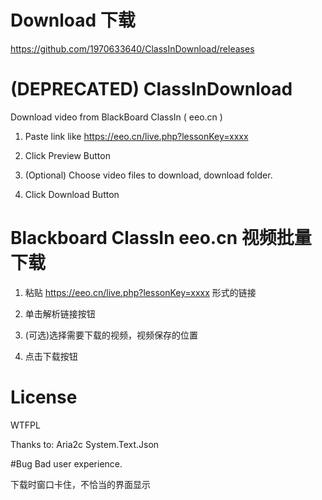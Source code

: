 # Download 下载
https://github.com/1970633640/ClassInDownload/releases


# (DEPRECATED) ClassInDownload
Download video from BlackBoard ClassIn ( eeo.cn )

1. Paste link like https://eeo.cn/live.php?lessonKey=xxxx

2. Click Preview Button

3. (Optional) Choose video files to download, download folder.

4. Click Download Button

# Blackboard ClassIn eeo.cn 视频批量下载

1. 粘贴 https://eeo.cn/live.php?lessonKey=xxxx 形式的链接

2. 单击解析链接按钮

3. (可选)选择需要下载的视频，视频保存的位置

4. 点击下载按钮

# License
WTFPL

Thanks to: Aria2c System.Text.Json

#Bug
Bad user experience.

下载时窗口卡住，不恰当的界面显示
